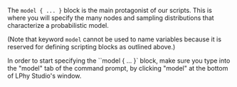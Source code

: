 
The `model { ... }` block is the main protagonist of our scripts.
This is where you will specify the many nodes and sampling
distributions that characterize a probabilistic model.

(Note that keyword `model` cannot be used to name variables because it
is reserved for defining scripting blocks as outlined above.)

In order to start specifying the ``model { ... }` block, make sure you
type into the "model" tab of the command prompt, by clicking "model"
at the bottom of LPhy Studio's window.
